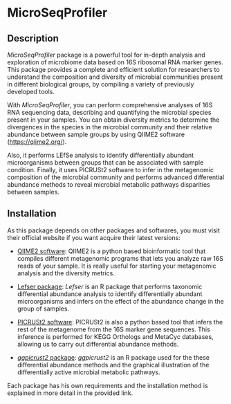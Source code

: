 # MicroSeqProfiler

## Description

*MicroSeqProfiler* package is a powerful tool for in-depth analysis and
exploration of microbiome data based on 16S ribosomal RNA marker genes. 
This package provides a complete and efficient solution for researchers to 
understand the composition and diversity of microbial communities present 
in different biological groups, by compiling a variety of previously 
developed tools.

With *MicroSeqProfiler*, you can perform comprehensive analyses of 16S RNA 
sequencing data, describing and quantifying the microbial species present
in your samples. You can obtain diversity metrics to determine the divergences 
in the species in the microbial community and their relative abundance between 
sample groups by using QIIME2 software (https://qiime2.org/).

Also, it performs LEfSe analysis to identify differentially abundant 
microorganisms between groups that can be associated with sample condition.
Finally, it uses PICRUSt2 software to infer in the metagenomic composition
of the microbial community and performs advanced differential abundance
methods to reveal microbial metabolic pathways disparities between samples. 


## Installation

As this package depends on other packages and softwares, you must visit
their official website if you want acquire their latest versions:

-   [QIIME2 software](https://docs.qiime2.org/): QIIME2 is a python
    based bioinformatic tool that compiles different metagenomic
    programs that lets you analyze raw 16S reads of your sample. It is
    really useful for starting your metagenomic analysis and the
    diversity metrics.

-   [Lefser package](https://github.com/waldronlab/lefser): *Lefser* is
    an R package that performs taxonomic differential abundance analysis
    to identify differentially abundant microorganisms and infers on the
    effect of the abundance change in the group of samples.

-   [PICRUSt2 software](https://github.com/picrust/picrust2): PICRUSt2
    is also a python based tool that infers the rest of the metagenome
    from the 16S marker gene sequences. This inference is performed for
    KEGG Orthologs and MetaCyc databases, allowing us to carry out
    differential abundance methods.

-   [*ggpicrust2*
    package](https://github.com/cafferychen777/ggpicrust2): *ggpicrust2*
    is an R package used for the these differential abundance methods
    and the graphical illustration of the differentially active
    microbial metabolic pathways.

Each package has his own requirements and the installation method is explained
in more detail in the provided link.